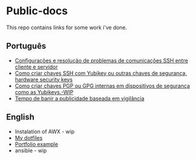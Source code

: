 # Public-docs

This repo contains links for some work i've done.

## Português
- [Configurações e resolução de problemas de comunicações SSH entre cliente e servidor](https://github.com/zcavaleiro/configuracoes-e-resolucao-de-problemas-de-comunicacoes-SSH-entre-cliente-e-servidor/blob/main/README.md)
- [Como criar chaves SSH com Yubikey ou outras chaves de segurança, hardware security keys](https://github.com/zcavaleiro/como-criar-chaves-ssh-com-yubikey-ou-outras-chaves-de-seguranca-ou-hardware-security-keys/blob/main/README.md)
- [Como criar chaves PGP ou GPG internas em dispositivos de segurança como as Yubikeys.-WIP](https://github.com/zcavaleiro/como-criar-chaves-pgp-ou-gpg-internas-em-dispositivos-de-seguranca-como-as-Yubikeys/blob/main/README.md)
- [Tempo de banir a publicidade baseada em vigilância](https://github.com/zcavaleiro/tempo-de-banir-a-publicidade-baseada-em-vigilancia/blob/main/README.md)

## English
- Instalation of AWX - wip
- [My dotfiles](https://github.com/zcavaleiro/.dotfiles)
- [Portfolio example](https://zcavaleiro.github.io/) 
- ansible - wip
